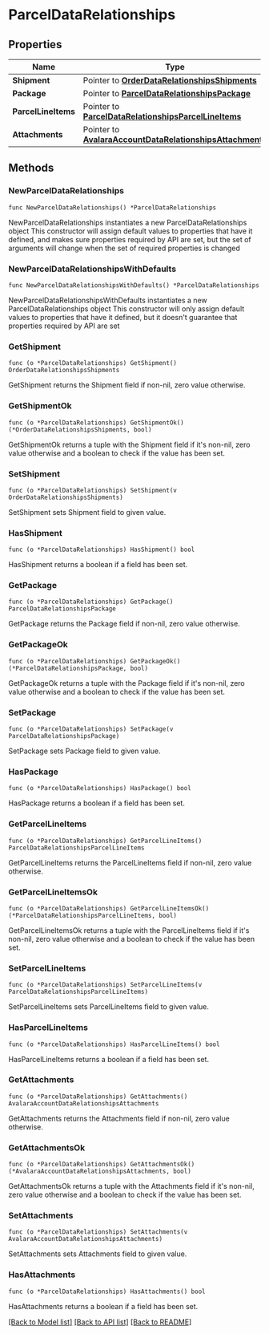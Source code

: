 # ParcelDataRelationships

## Properties

Name | Type | Description | Notes
------------ | ------------- | ------------- | -------------
**Shipment** | Pointer to [**OrderDataRelationshipsShipments**](OrderDataRelationshipsShipments.md) |  | [optional] 
**Package** | Pointer to [**ParcelDataRelationshipsPackage**](ParcelDataRelationshipsPackage.md) |  | [optional] 
**ParcelLineItems** | Pointer to [**ParcelDataRelationshipsParcelLineItems**](ParcelDataRelationshipsParcelLineItems.md) |  | [optional] 
**Attachments** | Pointer to [**AvalaraAccountDataRelationshipsAttachments**](AvalaraAccountDataRelationshipsAttachments.md) |  | [optional] 

## Methods

### NewParcelDataRelationships

`func NewParcelDataRelationships() *ParcelDataRelationships`

NewParcelDataRelationships instantiates a new ParcelDataRelationships object
This constructor will assign default values to properties that have it defined,
and makes sure properties required by API are set, but the set of arguments
will change when the set of required properties is changed

### NewParcelDataRelationshipsWithDefaults

`func NewParcelDataRelationshipsWithDefaults() *ParcelDataRelationships`

NewParcelDataRelationshipsWithDefaults instantiates a new ParcelDataRelationships object
This constructor will only assign default values to properties that have it defined,
but it doesn't guarantee that properties required by API are set

### GetShipment

`func (o *ParcelDataRelationships) GetShipment() OrderDataRelationshipsShipments`

GetShipment returns the Shipment field if non-nil, zero value otherwise.

### GetShipmentOk

`func (o *ParcelDataRelationships) GetShipmentOk() (*OrderDataRelationshipsShipments, bool)`

GetShipmentOk returns a tuple with the Shipment field if it's non-nil, zero value otherwise
and a boolean to check if the value has been set.

### SetShipment

`func (o *ParcelDataRelationships) SetShipment(v OrderDataRelationshipsShipments)`

SetShipment sets Shipment field to given value.

### HasShipment

`func (o *ParcelDataRelationships) HasShipment() bool`

HasShipment returns a boolean if a field has been set.

### GetPackage

`func (o *ParcelDataRelationships) GetPackage() ParcelDataRelationshipsPackage`

GetPackage returns the Package field if non-nil, zero value otherwise.

### GetPackageOk

`func (o *ParcelDataRelationships) GetPackageOk() (*ParcelDataRelationshipsPackage, bool)`

GetPackageOk returns a tuple with the Package field if it's non-nil, zero value otherwise
and a boolean to check if the value has been set.

### SetPackage

`func (o *ParcelDataRelationships) SetPackage(v ParcelDataRelationshipsPackage)`

SetPackage sets Package field to given value.

### HasPackage

`func (o *ParcelDataRelationships) HasPackage() bool`

HasPackage returns a boolean if a field has been set.

### GetParcelLineItems

`func (o *ParcelDataRelationships) GetParcelLineItems() ParcelDataRelationshipsParcelLineItems`

GetParcelLineItems returns the ParcelLineItems field if non-nil, zero value otherwise.

### GetParcelLineItemsOk

`func (o *ParcelDataRelationships) GetParcelLineItemsOk() (*ParcelDataRelationshipsParcelLineItems, bool)`

GetParcelLineItemsOk returns a tuple with the ParcelLineItems field if it's non-nil, zero value otherwise
and a boolean to check if the value has been set.

### SetParcelLineItems

`func (o *ParcelDataRelationships) SetParcelLineItems(v ParcelDataRelationshipsParcelLineItems)`

SetParcelLineItems sets ParcelLineItems field to given value.

### HasParcelLineItems

`func (o *ParcelDataRelationships) HasParcelLineItems() bool`

HasParcelLineItems returns a boolean if a field has been set.

### GetAttachments

`func (o *ParcelDataRelationships) GetAttachments() AvalaraAccountDataRelationshipsAttachments`

GetAttachments returns the Attachments field if non-nil, zero value otherwise.

### GetAttachmentsOk

`func (o *ParcelDataRelationships) GetAttachmentsOk() (*AvalaraAccountDataRelationshipsAttachments, bool)`

GetAttachmentsOk returns a tuple with the Attachments field if it's non-nil, zero value otherwise
and a boolean to check if the value has been set.

### SetAttachments

`func (o *ParcelDataRelationships) SetAttachments(v AvalaraAccountDataRelationshipsAttachments)`

SetAttachments sets Attachments field to given value.

### HasAttachments

`func (o *ParcelDataRelationships) HasAttachments() bool`

HasAttachments returns a boolean if a field has been set.


[[Back to Model list]](../README.md#documentation-for-models) [[Back to API list]](../README.md#documentation-for-api-endpoints) [[Back to README]](../README.md)


